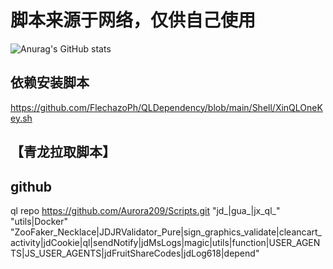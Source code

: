 #  脚本来源于网络，仅供自己使用
![Anurag's GitHub stats](https://github-readme-stats.vercel.app/api?username=Aurora209&theme=dark&show_icons=true)
<!-- (https://github.com/anuraghazra/github-readme-stats) -->

## 依赖安装脚本
https://github.com/FlechazoPh/QLDependency/blob/main/Shell/XinQLOneKey.sh

## 【青龙拉取脚本】
<!-- 第一个要素： ql raw 或者 ql repo （拉取单个文件或拉取整个库）
第二个要素： 一个git库地址
第三个要素： ""（里面标记想要拉取什么类型脚本）
第四个要素： 第二个 "" （里面标记排除什么脚本不拉取）
第五个要素： 第三个 "" （里面标记拉取什么依赖文件，这里面标记的脚本会放进依赖库而不是运行库）
第六个要素： 最后一个 "" （里面标记拉取前面gt库的那个分支）
 -->
##  github
ql repo https://github.com/Aurora209/Scripts.git "jd_|gua_|jx_ql_" "utils|Docker" "ZooFaker_Necklace|JDJRValidator_Pure|sign_graphics_validate|cleancart_activity|jdCookie|ql|sendNotify|jdMsLogs|magic|utils|function|USER_AGENTS|JS_USER_AGENTS|jdFruitShareCodes|jdLog618|depend"